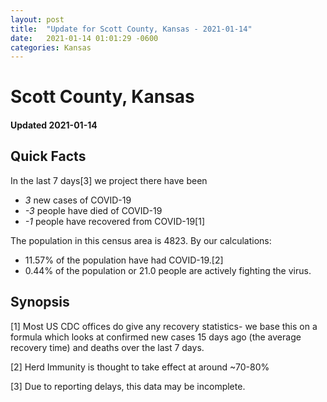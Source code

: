 ```yaml
---
layout: post
title:  "Update for Scott County, Kansas - 2021-01-14"
date:   2021-01-14 01:01:29 -0600
categories: Kansas
---
```


# Scott County, Kansas
#### Updated 2021-01-14

## Quick Facts

In the last 7 days[3] we project there have been
- *3* new cases of COVID-19
- *-3* people have died of COVID-19
- *-1* people have recovered from COVID-19[1]

The population in this census area is 4823. By our calculations:
- 11.57% of the population have had COVID-19.[2]
- 0.44% of the population or 21.0 people are actively fighting the virus.

## Synopsis




[1] Most US CDC offices do give any recovery statistics- we base this on a formula which looks at confirmed new cases
15 days ago (the average recovery time) and deaths over the last 7 days.

[2] Herd Immunity is thought to take effect at around ~70-80%

[3] Due to reporting delays, this data may be incomplete.
 
    